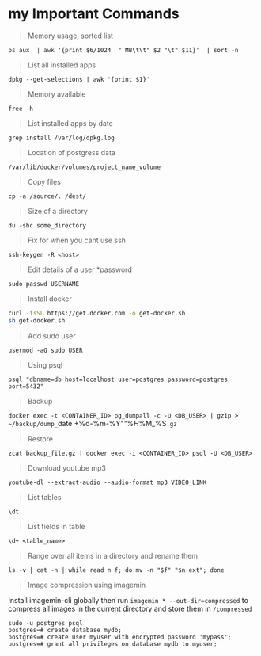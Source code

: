# my Important Commands

> Memory usage, sorted list

`ps aux  | awk '{print $6/1024  " MB\t\t" $2 "\t" $11}'  | sort -n`

> List all installed apps

`dpkg --get-selections | awk '{print $1}'`

> Memory available

`free -h`

> List installed apps by date

`grep install /var/log/dpkg.log`

> Location of postgress data

`/var/lib/docker/volumes/project_name_volume`

> Copy files

`cp -a /source/. /dest/`

> Size of a directory

`du -shc some_directory`

> Fix for when you cant use ssh

`ssh-keygen -R <host>`

> Edit details of a user *password

`sudo passwd USERNAME`

> Install docker

```bash
curl -fsSL https://get.docker.com -o get-docker.sh
sh get-docker.sh

```

> Add sudo user

`usermod -aG sudo USER`

> Using psql

`psql "dbname=db host=localhost user=postgres password=postgres port=5432"`

> Backup

`docker exec -t <CONTAINER_ID> pg_dumpall -c -U <DB_USER> | gzip > ~/backup/dump_`date +%d-%m-%Y"_"%H_%M_%S`.gz`

> Restore

`zcat backup_file.gz | docker exec -i <CONTAINER_ID> psql -U <DB_USER>`

> Download youtube mp3

`youtube-dl --extract-audio --audio-format mp3 VIDEO_LINK`

> List tables

`\dt`

> List fields in table

`\d+ <table_name>`

> Range over all items in a directory and rename them

`ls -v | cat -n | while read n f; do mv -n "$f" "$n.ext"; done`

> Image compression using imagemin

Install imagemin-cli globally then run `imagemin * --out-dir=compressed` to compress all images in the current directory and store them in `/compressed`



```psql
sudo -u postgres psql
postgres=# create database mydb;
postgres=# create user myuser with encrypted password 'mypass';
postgres=# grant all privileges on database mydb to myuser;
```
